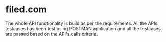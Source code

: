 # filed.com

The whole API functionality is build as per the requirements.
All the APIs testcases has been test using POSTMAN application and all the testcases are passed based on the API's calls criteria.
